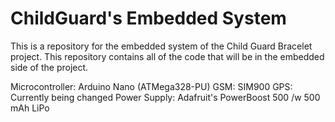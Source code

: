 # ChildGuard's Embedded System

This is a repository for the embedded system of the Child Guard Bracelet project. This repository contains all of the code that will be in the embedded side of the project.

Microcontroller: Arduino Nano (ATMega328-PU)
GSM: SIM900
GPS: Currently being changed
Power Supply: Adafruit's PowerBoost 500 /w 500 mAh LiPo 
